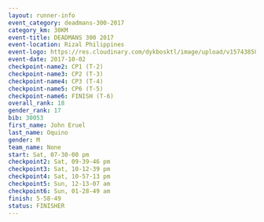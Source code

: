 ```yaml
---
layout: runner-info 
event_category: deadmans-300-2017 
category_km: 30KM 
event-title: DEADMANS 300 2017 
event-location: Rizal Philippines 
event-logo: https://res.cloudinary.com/dykbosktl/image/upload/v1574385898/Logo/2017-DM300-Logo_ljecaw.jpg 
event-date: 2017-10-02 
checkpoint-name2: CP1 (T-2) 
checkpoint-name3: CP2 (T-3) 
checkpoint-name4: CP3 (T-4) 
checkpoint-name5: CP6 (T-5) 
checkpoint-name6: FINISH (T-6) 
overall_rank: 18
gender_rank: 17
bib: 30053
first_name: John Eruel
last_name: Oquino
gender: M
team_name: None
start: Sat, 07-30-00 pm
checkpoint2: Sat, 09-39-46 pm
checkpoint3: Sat, 10-12-39 pm
checkpoint4: Sat, 10-57-13 pm
checkpoint5: Sun, 12-13-07 am
checkpoint6: Sun, 01-28-49 am
finish: 5-58-49
status: FINISHER
---
```

